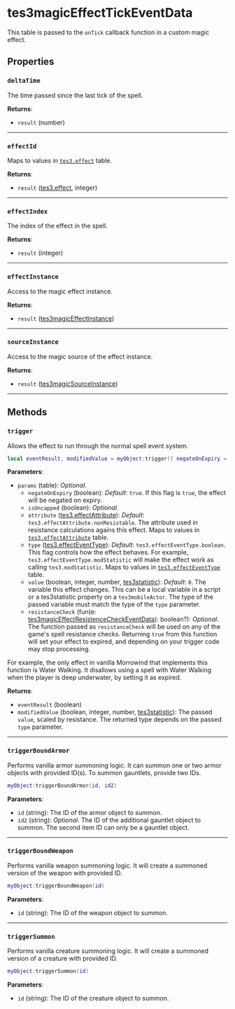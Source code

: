 # tes3magicEffectTickEventData
<div class="search_terms" style="display: none">tes3magiceffecttickeventdata, magiceffecttickeventdata</div>

<!---
	This file is autogenerated. Do not edit this file manually. Your changes will be ignored.
	More information: https://github.com/MWSE/MWSE/tree/master/docs
-->

This table is passed to the `onTick` callback function in a custom magic effect.

## Properties

### `deltaTime`
<div class="search_terms" style="display: none">deltatime</div>

The time passed since the last tick of the spell.

**Returns**:

* `result` (number)

***

### `effectId`
<div class="search_terms" style="display: none">effectid</div>

Maps to values in [`tes3.effect`](https://mwse.github.io/MWSE/references/magic-effects/) table.

**Returns**:

* `result` ([tes3.effect](../references/magic-effects.md), integer)

***

### `effectIndex`
<div class="search_terms" style="display: none">effectindex</div>

The index of the effect in the spell.

**Returns**:

* `result` (integer)

***

### `effectInstance`
<div class="search_terms" style="display: none">effectinstance</div>

Access to the magic effect instance.

**Returns**:

* `result` ([tes3magicEffectInstance](../types/tes3magicEffectInstance.md))

***

### `sourceInstance`
<div class="search_terms" style="display: none">sourceinstance</div>

Access to the magic source of the effect instance.

**Returns**:

* `result` ([tes3magicSourceInstance](../types/tes3magicSourceInstance.md))

***

## Methods

### `trigger`
<div class="search_terms" style="display: none">trigger</div>

Allows the effect to run through the normal spell event system.

```lua
local eventResult, modifiedValue = myObject:trigger({ negateOnExpiry = ..., isUncapped = ..., attribute = ..., type = ..., value = ..., resistanceCheck = ... })
```

**Parameters**:

* `params` (table): *Optional*.
	* `negateOnExpiry` (boolean): *Default*: `true`. If this flag is `true`, the effect will be negated on expiry.
	* `isUncapped` (boolean): *Optional*.
	* `attribute` ([tes3.effectAttribute](../references/effect-attributes.md)): *Default*: `tes3.effectAttribute.nonResistable`. The attribute used in resistance calculations agains this effect. Maps to values in [`tes3.effectAttribute`](https://mwse.github.io/MWSE/references/effect-attributes/) table.
	* `type` ([tes3.effectEventType](../references/effect-event-types.md)): *Default*: `tes3.effectEventType.boolean`. This flag controls how the effect behaves. For example, `tes3.effectEventType.modStatistic` will make the effect work as calling `tes3.modStatistic`. Maps to values in [`tes3.effectEventType`](https://mwse.github.io/MWSE/references/effect-event-types/) table.
	* `value` (boolean, integer, number, [tes3statistic](../types/tes3statistic.md)): *Default*: `0`. The variable this effect changes. This can be a local variable in a script or a tes3statistic property on a `tes3mobileActor`. The type of the passed variable must match the type of the `type` parameter.
	* `resistanceCheck` (fun(e: [tes3magicEffectResistenceCheckEventData](../types/tes3magicEffectResistenceCheckEventData.md)): boolean?): *Optional*. The function passed as `resistanceCheck` will be used on any of the game's spell resistance checks. Returning `true` from this function will set your effect to expired, and depending on your trigger code may stop processing.

For example, the only effect in vanilla Morrowind that implements this function is Water Walking. It disallows using a spell with Water Walking when the player is deep underwater, by setting it as expired.

**Returns**:

* `eventResult` (boolean)
* `modifiedValue` (boolean, integer, number, [tes3statistic](../types/tes3statistic.md)): The passed `value`, scaled by resistance. The returned type depends on the passed `type` parameter.

***

### `triggerBoundArmor`
<div class="search_terms" style="display: none">triggerboundarmor</div>

Performs vanilla armor summoning logic. It can summon one or two armor objects with provided ID(s). To summon gauntlets, provide two IDs.

```lua
myObject:triggerBoundArmor(id, id2)
```

**Parameters**:

* `id` (string): The ID of the armor object to summon.
* `id2` (string): *Optional*. The ID of the additional gauntlet object to summon. The second item ID can only be a gauntlet object.

***

### `triggerBoundWeapon`
<div class="search_terms" style="display: none">triggerboundweapon</div>

Performs vanilla weapon summoning logic. It will create a summoned version of the weapon with provided ID.

```lua
myObject:triggerBoundWeapon(id)
```

**Parameters**:

* `id` (string): The ID of the weapon object to summon.

***

### `triggerSummon`
<div class="search_terms" style="display: none">triggersummon</div>

Performs vanilla creature summoning logic. It will create a summoned version of a creature with provided ID.

```lua
myObject:triggerSummon(id)
```

**Parameters**:

* `id` (string): The ID of the creature object to summon.

